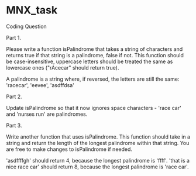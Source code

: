 # MNX_task

Coding Question

Part 1.

Please write a function isPalindrome that takes a string of characters and returns true if that string is a palindrome, false if not. This function should be case-insensitive, uppercase letters should be treated the same as lowercase ones ("rAcecar" should return true).

A palindrome is a string where, if reversed, the letters are still the same: 'racecar', 'eevee', 'asdffdsa'

Part 2.

Update isPalindrome so that it now ignores space characters - 'race car' and 'nurses run' are palindromes.

Part 3.

Write another function that uses isPalindrome. This function should take in a string and return the length of the longest palindrome within that string.
You are free to make changes to isPalindrome if needed.

'asdffffgh' should return 4, because the longest palindrome is 'ffff'.
'that is a nice race car' should return 8, because the longest palindrome is 'race car'.
